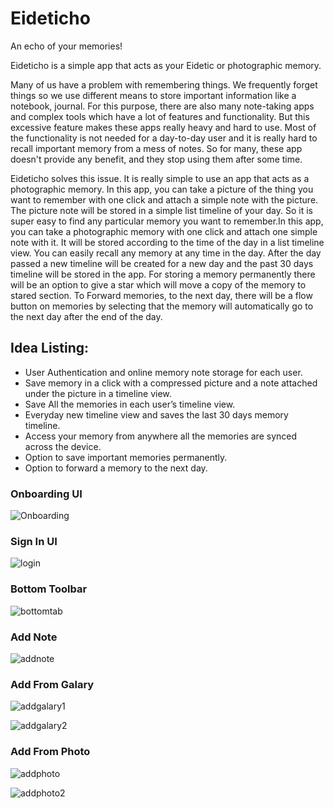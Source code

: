 # Eideticho
An echo of your memories!



Eideticho is a simple app that acts as your Eidetic or photographic memory.

Many of us have a problem with remembering things. We frequently forget things so we use different means to store important information like a notebook, journal. For this purpose, there are also many note-taking apps and complex tools which have a lot of features and functionality. But this excessive feature makes these apps really heavy and hard to use. Most of the functionality is not needed for a day-to-day user and it is really hard to recall important memory from a mess of notes. So for many, these app doesn't provide any benefit, and they stop using them after some time.

Eideticho solves this issue. It is really simple to use an app that acts as a photographic memory. In this app, you can take a picture of the thing you want to remember with one click and attach a simple note with the picture. The picture note will be stored in a simple list timeline of your day. So it is super easy to find any particular memory you want to remember.In this app, you can take a photographic memory with one click and attach one simple note with it. It will be stored according to the time of the day in a list timeline view. You can easily recall any memory at any time in the day. After the day passed a new timeline will be created for a new day and the past 30 days timeline will be stored in the app. For storing a memory permanently there will be an option to give a star which will move a copy of the memory to stared section. To Forward memories, to the next day, there will be a flow button on memories by selecting that the memory will automatically go to the next day after the end of the day.

## Idea Listing:

* User Authentication and online memory note storage for each user.
* Save memory in a click with a compressed picture and a note attached under the picture in a timeline view.
* Save All the memories in each user’s timeline view.
* Everyday new timeline view and saves the last 30 days memory timeline.
* Access your memory from anywhere all the memories are synced across the device.
* Option to save important memories permanently.
* Option to forward a memory to the next day.

### Onboarding UI
![Onboarding](https://user-images.githubusercontent.com/30824536/148074059-6cedadd6-b68e-4d27-a73a-afcbc0b4faf2.png)

### Sign In UI
![login](https://user-images.githubusercontent.com/30824536/148074229-2c754160-6b04-49ae-b55f-0df9b85c05a7.png)

### Bottom Toolbar
![bottomtab](https://user-images.githubusercontent.com/30824536/148074333-578ee7ce-4a77-477b-879f-b8a443dd8fa4.png)

### Add Note
![addnote](https://user-images.githubusercontent.com/30824536/148074538-7112fbae-5688-4e12-8828-54cc63ac9027.png)

### Add From Galary

![addgalary1](https://user-images.githubusercontent.com/30824536/148074628-ed399946-5c57-4f55-9ac1-1db412396a79.png)

![addgalary2](https://user-images.githubusercontent.com/30824536/148074636-071db3d6-ddfa-45d5-9fc3-6b1ad70a19ad.png)

### Add From Photo

![addphoto](https://user-images.githubusercontent.com/30824536/148075295-e80a6e2b-5c39-4e1c-963b-b5dea4b2f4f5.png)

![addphoto2](https://user-images.githubusercontent.com/30824536/148074986-d8f613c9-f5d5-4df1-9ec9-d826f4b6d802.png)
